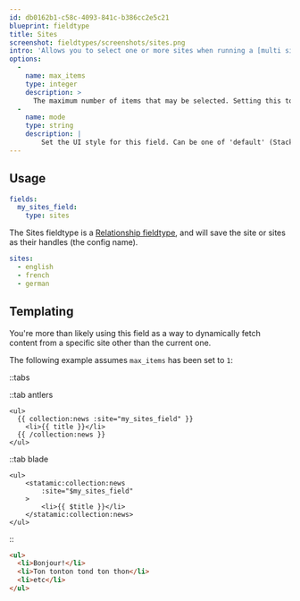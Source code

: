 ```yaml
---
id: db0162b1-c58c-4093-841c-b386cc2e5c21
blueprint: fieldtype
title: Sites
screenshot: fieldtypes/screenshots/sites.png
intro: 'Allows you to select one or more sites when running a [multi site](/multi-site).'
options:
  -
    name: max_items
    type: integer
    description: >
      The maximum number of items that may be selected. Setting this to `1` will change the UI to a select dropdwon.
  -
    name: mode
    type: string
    description: |
        Set the UI style for this field. Can be one of 'default' (Stack Selector), 'select' (Select Dropdown) or 'typeahead' (Typeahead Field).
---
```

## Usage

```yaml
fields:
  my_sites_field:
    type: sites
```

The Sites fieldtype is a [Relationship fieldtype](/relationships#fieldtypes), and will save the site or sites as their handles (the config name).

```yaml
sites:
  - english
  - french
  - german
```

## Templating

You're more than likely using this field as a way to dynamically fetch content from a specific site other than the current one.

The following example assumes `max_items` has been set to `1`:

::tabs

::tab antlers
```antlers
<ul>
  {{ collection:news :site="my_sites_field" }}
    <li>{{ title }}</li>
  {{ /collection:news }}
</ul>
```
::tab blade
```blade
<ul>
	<statamic:collection:news
		:site="$my_sites_field"
	>
		<li>{{ $title }}</li>
	</statamic:collection:news>
</ul>
```
::

```html
<ul>
  <li>Bonjour!</li>
  <li>Ton tonton tond ton thon</li>
  <li>etc</li>
</ul>
```

